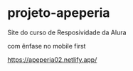 # projeto-apeperia
Site do curso de Resposividade da Alura

com ênfase no mobile first

https://apeperia02.netlify.app/
